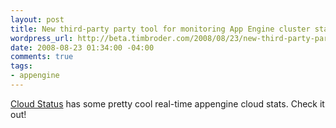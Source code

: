 ```yaml
--- 
layout: post
title: New third-party party tool for monitoring App Engine cluster status
wordpress_url: http://beta.timbroder.com/2008/08/23/new-third-party-party-tool-for-monitoring-app-engine-cluster-status/
date: 2008-08-23 01:34:00 -04:00
comments: true
tags: 
- appengine
---
```

<a href="http://www.cloudstatus.com/appengine">Cloud Status</a> has some pretty cool real-time appengine cloud stats. Check it out!
